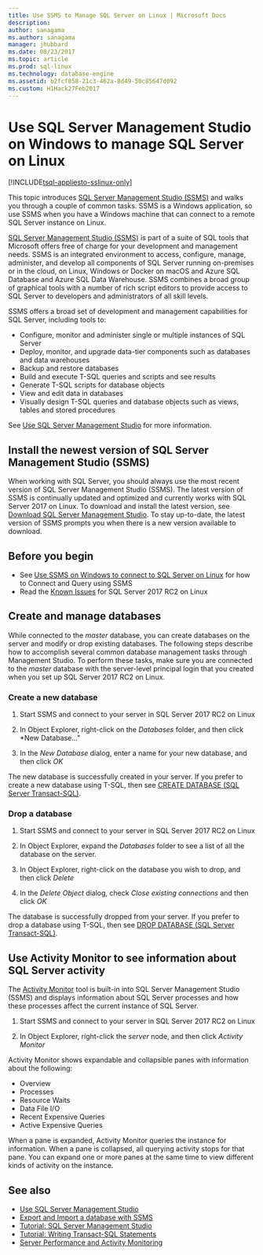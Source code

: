 ```yaml
---
title: Use SSMS to Manage SQL Server on Linux | Microsoft Docs
description: 
author: sanagama 
ms.author: sanagama 
manager: jhubbard
ms.date: 08/23/2017
ms.topic: article
ms.prod: sql-linux
ms.technology: database-engine
ms.assetid: b2fcf858-21c3-462a-8d49-50c85647d092
ms.custom: H1Hack27Feb2017
---
```

# Use SQL Server Management Studio on Windows to manage SQL Server on Linux

[!INCLUDE[tsql-appliesto-sslinux-only](../includes/tsql-appliesto-sslinux-only.md)]

This topic introduces [SQL Server Management Studio (SSMS)](/sql-docs/docs/ssms/sql-server-management-studio-ssms) and walks you through a couple of common tasks. SSMS is a Windows application, so use SSMS when you have a Windows machine that can connect to a remote SQL Server instance on Linux.

[SQL Server Management Studio (SSMS)](/sql-docs/docs/ssms/sql-server-management-studio-ssms) is part of a suite of SQL tools that Microsoft offers free of charge for your development and management needs. SSMS is an integrated environment to access, configure, manage, administer, and develop all components of SQL Server running on-premises or in the cloud, on Linux, Windows or Docker on macOS and Azure SQL Database and Azure SQL Data Warehouse. SSMS combines a broad group of graphical tools with a number of rich script editors to provide access to SQL Server to developers and administrators of all skill levels.

SSMS offers a broad set of development and management capabilities for SQL Server, including tools to:

- Configure, monitor and administer single or multiple instances of SQL Server
- Deploy, monitor, and upgrade data-tier components such as databases and data warehouses
- Backup and restore databases
- Build and execute T-SQL queries and scripts and see results
- Generate T-SQL scripts for database objects
- View and edit data in databases
- Visually design T-SQL queries and database objects such as views, tables and stored procedures

See [Use SQL Server Management Studio](https://msdn.microsoft.com/en-us/library/ms174173.aspx) for more information.

## Install the newest version of SQL Server Management Studio (SSMS)

When working with SQL Server, you should always use the most recent version of SQL Server Management Studio (SSMS). The latest version of SSMS is continually updated and optimized and currently works with SQL Server 2017 on Linux. To download and install the latest version, see [Download SQL Server Management Studio](../ssms/download-sql-server-management-studio-ssms.md). To stay up-to-date, the latest version of SSMS prompts you when there is a new version available to download. 

## Before you begin
- See [Use SSMS on Windows to connect to SQL Server on Linux](sql-server-linux-develop-use-ssms.md) for how to Connect and Query using SSMS
- Read the [Known Issues](sql-server-linux-release-notes.md) for SQL Server 2017 RC2 on Linux

## Create and manage databases
While connected to the *master* database, you can create databases on the server and modify or drop existing databases. The following steps describe how to accomplish several common database management tasks through Management Studio. To perform these tasks, make sure you are connected to the *master* database with the server-level principal login that you created when you set up SQL Server 2017 RC2 on Linux.

### Create a new database

1. Start SSMS and connect to your server in SQL Server 2017 RC2 on Linux

2. In Object Explorer, right-click on the *Databases* folder, and then click *New Database..."

3. In the *New Database* dialog, enter a name for your new database, and then click *OK*

The new database is successfully created in your server. If you prefer to create a new database using T-SQL, then see [CREATE DATABASE (SQL Server Transact-SQL)](/sql-docs/docs/t-sql/statements/create-database-sql-server-transact-sql).

### Drop a database

1. Start SSMS and connect to your server in SQL Server 2017 RC2 on Linux

2. In Object Explorer, expand the *Databases* folder to see a list of all the database on the server.

3. In Object Explorer, right-click on the database you wish to drop, and then click *Delete*

4. In the *Delete Object* dialog, check *Close existing connections* and then click *OK*

The database is successfully dropped from your server. If you prefer to drop a database using T-SQL, then see [DROP DATABASE (SQL Server Transact-SQL)](/sql-docs/docs/t-sql/statements/drop-database-transact-sql).

## Use Activity Monitor to see information about SQL Server activity

The [Activity Monitor](../relational-databases/performance-monitor/activity-monitor.md) tool is built-in into SQL Server Management Studio (SSMS) and displays information about SQL Server processes and how these processes affect the current instance of SQL Server.

1. Start SSMS and connect to your server in SQL Server 2017 RC2 on Linux

2. In Object Explorer, right-click the *server* node, and then click *Activity Monitor*

Activity Monitor shows expandable and collapsible panes with information about the following:
- Overview
- Processes
- Resource Waits
- Data File I/O
- Recent Expensive Queries
- Active Expensive Queries

When a pane is expanded, Activity Monitor queries the instance for information. When a pane is collapsed, all querying activity stops for that pane. You can expand one or more panes at the same time to view different kinds of activity on the instance.

## See also
- [Use SQL Server Management Studio](https://msdn.microsoft.com/en-us/library/ms174173.aspx)
- [Export and Import a database with SSMS](sql-server-linux-migrate-ssms.md)
- [Tutorial: SQL Server Management Studio](https://msdn.microsoft.com/en-us/library/bb934498.aspx)
- [Tutorial: Writing Transact-SQL Statements](/sql-docs/docs/t-sql/tutorial-writing-transact-sql-statements)
- [Server Performance and Activity Monitoring](../relational-databases/performance/server-performance-and-activity-monitoring.md)
